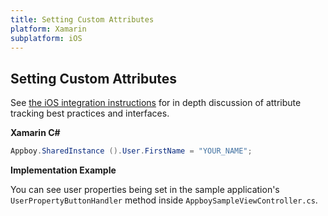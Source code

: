 ```yaml
---
title: Setting Custom Attributes
platform: Xamarin
subplatform: iOS
---
```

## Setting Custom Attributes

See [the iOS integration instructions][1] for in depth discussion of attribute tracking best practices and interfaces.

**Xamarin C#**

```csharp
Appboy.SharedInstance ().User.FirstName = "YOUR_NAME";
```

**Implementation Example**

You can see user properties being set in the sample application's `UserPropertyButtonHandler` method inside `AppboySampleViewController.cs`.

[1]: /iOS/#setting-custom-attributes "iOS Instructions"
